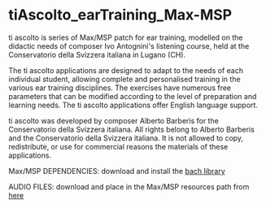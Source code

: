 # tiAscolto_earTraining_Max-MSP

ti ascolto is series of Max/MSP patch for ear training, modelled on the didactic needs of composer Ivo Antognini's listening course, held at the Conservatorio della Svizzera italiana in Lugano (CH).

The ti ascolto applications are designed to adapt to the needs of each individual student, allowing complete and personalised training in the various ear training disciplines. The exercises have numerous free parameters that can be modified according to the level of preparation and learning needs. The ti ascolto applications offer English language support.

ti ascolto was developed by composer Alberto Barberis for the Conservatorio della Svizzera italiana. All rights belong to Alberto Barberis and the Conservatorio della Svizzera italiana. It is not allowed to copy, redistribute, or use for commercial reasons the materials of these applications.

Max/MSP DEPENDENCIES: download and install the [bach library](https://www.bachproject.net/)

AUDIO FILES: download and place in the Max/MSP resources path from [here](https://drive.google.com/drive/folders/1AlPeSSgedl2uO8W4RnZ-5lrW-le2P7jS?usp=sharing)

